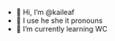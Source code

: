 - 🌿 Hi, I’m @kaileaf
- 🧿 I use he she it pronouns
- 🌱 I’m currently learning WC

<!---
kaileaf/kaileaf is a ✨ special ✨ repository because its `README.md` (this file) appears on your GitHub profile.
You can click the Preview link to take a look at your changes.
--->
